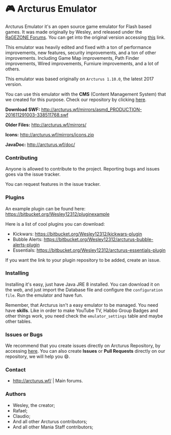 # :video_game: Arcturus Emulator #

Arcturus Emulator it's an open source game emulator for Flash based games. It was made originally by Wesley, and released under the [RaGEZONE Forums](http://forum.ragezone.com). You can get into the original version accessing [this](http://arcturus.wf/) link.

This emulator was heavily edited and fixed with a ton of performance improvements, new features, security improvements, and a ton of other improvements. Including Game Map improvements, Path Finder improvements, Wired improvements, Furniure improvements, and a lot of others.

This emulator was based originally on `Arcturus 1.10.0`, the latest 2017 version.

You can use this emulator with the **CMS** (Content Management System) that we created for this purpose. Check our repository by clicking [here](https://github.com/izinezion/ManiaCMS).

**Download SWF:** http://arcturus.wf/mirrors/asmd_PRODUCTION-201611291003-338511768.swf

**Older Files:** http://arcturus.wf/mirrors/

**Icons:** http://arcturus.wf/mirrors/icons.zip

**JavaDoc:** http://arcturus.wf/doc/

### Contributing ###
Anyone is allowed to contribute to the project. Reporting bugs and issues goes via the issue tracker.

You can request features in the issue tracker.

### Plugins ###
An example plugin can be found here: https://bitbucket.org/Wesley12312/pluginexample

Here is a list of cool plugins you can download:

* Kickwars: https://bitbucket.org/Wesley12312/kickwars-plugin
* Bubble Alerts: https://bitbucket.org/Wesley12312/arcturus-bubble-alerts-plugin
* Essentials: https://bitbucket.org/Wesley12312/arcturus-essentials-plugin

If you want the link to your plugin repository to be added, create an issue.

### Installing ###

Installing it's easy, just have Java JRE 8 installed. You can download it on the web, and just import the Database file and configure the `configuration file`. Run the emulator and have fun.

Remember, that Arcturus isn't a easy emulator to be managed. You need have **skills**. Like in order to make YouTube TV, Habbo Group Badges and other things work, you need check the `emulator_settings` table and maybe other tables.

### Issues or Bugs ###

We recommend that you create issues directly on Arcturus Repository, by accessing [here](https://bitbucket.org/Wesley12312/arcturus/issues?status=new&status=open). You can also create **Issues** or **Pull Requests** directly on our repository, we will help you :smile:.

### Contact ###

* http://arcturus.wf/ | Main forums.

### Authors ###

* Wesley, the creator;
* Rafael;
* Claudio;
* And all other Arcturus contributors;
* And all other Mania Staff contributors;
